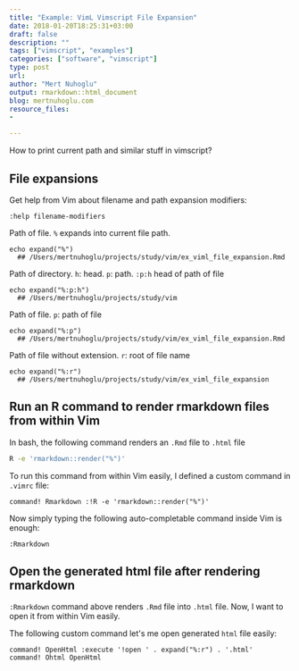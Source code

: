 ```yaml
---
title: "Example: VimL Vimscript File Expansion"
date: 2018-01-20T18:25:31+03:00 
draft: false
description: ""
tags: ["vimscript", "examples"]
categories: ["software", "vimscript"]
type: post
url:
author: "Mert Nuhoglu"
output: rmarkdown::html_document
blog: mertnuhoglu.com
resource_files:
-

---
```


How to print current path and similar stuff in vimscript?

<!--more-->

<!-- toc -->

## File expansions

Get help from Vim about filename and path expansion modifiers:

``` vim
:help filename-modifiers
``` 

Path of file. `%` expands into current file path.

``` vim
echo expand("%")
  ## /Users/mertnuhoglu/projects/study/vim/ex_viml_file_expansion.Rmd
``` 

Path of directory. `h`: head. `p`: path. `:p:h` head of path of file

``` vim
echo expand("%:p:h")
  ## /Users/mertnuhoglu/projects/study/vim
``` 

Path of file. `p`: path of file

``` vim
echo expand("%:p")
  ## /Users/mertnuhoglu/projects/study/vim/ex_viml_file_expansion.Rmd
``` 

Path of file without extension. `r`: root of file name

``` vim
echo expand("%:r")
  ## /Users/mertnuhoglu/projects/study/vim/ex_viml_file_expansion
``` 


## Run an R command to render rmarkdown files from within Vim

In bash, the following command renders an `.Rmd` file to `.html` file

``` bash
R -e 'rmarkdown::render("%")'
``` 

To run this command from within Vim easily, I defined a custom command in `.vimrc` file:

``` vim
command! Rmarkdown :!R -e 'rmarkdown::render("%")'
``` 

Now simply typing the following auto-completable command inside Vim is enough:

``` vim
:Rmarkdown
``` 

## Open the generated html file after rendering rmarkdown

`:Rmarkdown` command above renders `.Rmd` file into `.html` file. Now, I want to open it from within Vim easily. 

The following custom command let's me open generated `html` file easily:

``` vim
command! OpenHtml :execute '!open ' . expand("%:r") . '.html'
command! Ohtml OpenHtml 
``` 

